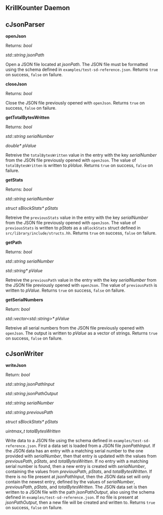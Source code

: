 KrillKounter Daemon
-------------------

## cJsonParser

**openJson**

Returns: *bool*

*std::string jsonPath*

Open a JSON file located at *jsonPath*. The JSON file must be formatted using the schema defined in `examples/test-sd-reference.json`. Returns `true` on success, `false` on failure.

**closeJson**

Returns: *bool*

Close the JSON file previously opened with `openJson`. Returns `true` on success, `false` on failure.

**getTotalBytesWritten**

Returns: *bool*

*std::string serialNumber*

*double\* pValue*

Retreive the `totalBytesWritten` value in the entry with the key *serialNumber* from the JSON file previously opened with `openJson`. The value of `totalBytesWritten` is written to *pValue*. Returns `true` on success, `false` on failure.

**getStats**

Returns: *bool*

*std::string serialNumber*

*struct sBlockStats\* pStats*

Retreive the `previousStats` value in the entry with the key *serialNumber* from the JSON file previously opened with `openJson`. The value of `previousStats` is written to *pStats* as a `sBlockStats` struct defined in `src/library/include/structs.hh`. Returns `true` on success, `false` on failure.

**getPath**

Returns: *bool*

*std::string serialNumber*

*std::string\* pValue*

Retreive the `previousPath` value in the entry with the key *serialNumber* from the JSON file previously opened with `openJson`. The value of `previousPath` is written to *pValue*. Returns `true` on success, `false` on failure.

**getSerialNumbers**

Return: *bool*

*std::vector\<std::string\>\* pValue*

Retreive all serial numbers from the JSON file previously opened with `openJson`. The output is written to *pValue* as a vector of strings. Returns `true` on success, `false` on failure.

## cJsonWriter

**writeJson**

Return: *bool*

*std::string jsonPathInput*

*std::string jsonPathOutput*

*std::string serialNumber*

*std::string previousPath*

*struct sBlockStats\* pStats*

*uintmax_t totalBytesWritten*

Write data to a JSON file using the schema defined in `examples/test-sd-reference.json`. First a data set is loaded from a JSON file *jsonPathInput*. If the JSON data has an entry with a matching serial number to the one provided with *serialNumber*, then that entry is updated with the values from *previousPath*, *pStats*, and *totalBytesWritten*. If no entry with a matching serial number is found, then a new entry is created with *serialNumber*, containing the values from *previousPath*, *pStats*, and *totalBytesWritten*. If there is no file present at *jsonPathInput*, then the JSON data set will only contain the newest entry, defined by the values of *serialNumber*, *previousPath*, *pStats*, and *totalBytesWritten*. The JSON data set is then written to a JSON file with the path *jsonPathOutput*, also using the schema defined in `examples/test-sd-reference.json`. If no file is present at *jsonPathOutput*, then a new file will be created and written to.
Returns `true` on success, `false` on failure.
